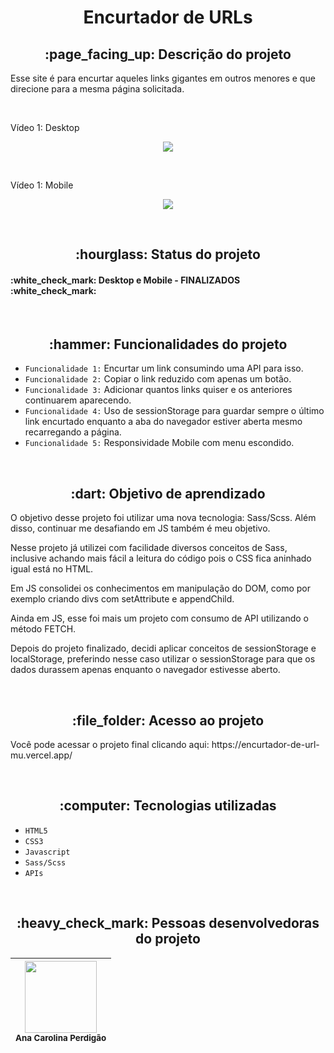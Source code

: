 <h1 align="center"> Encurtador de URLs </h1>

<h2 align="center">:page_facing_up: Descrição do projeto </h2>
<p>Esse site é para encurtar aqueles links gigantes em outros menores e que direcione para a mesma página solicitada. </p>

<br>

<p>Vídeo 1: Desktop</p>
<p align="center"><img src="https://user-images.githubusercontent.com/108142878/188740669-aca83ff0-2c40-432c-aa7d-e29174e79d18.gif" width: 1000></p>

<br>
<p>Vídeo 1: Mobile</p>
<p align="center"><img src="https://user-images.githubusercontent.com/108142878/188741887-39c8a95f-44c5-4ab5-9c9c-d2979d921f60.gif"></p>

<br>
<h2 align="center">:hourglass: Status do projeto </h2>
<h4> :white_check_mark: Desktop e Mobile - FINALIZADOS :white_check_mark: </h4>

<br>
<h2 align="center">:hammer: Funcionalidades do projeto </h2>

- ``Funcionalidade 1:`` Encurtar um link consumindo uma API para isso.
- ``Funcionalidade 2:`` Copiar o link reduzido com apenas um botão.
- ``Funcionalidade 3:`` Adicionar quantos links quiser e os anteriores continuarem aparecendo.
- ``Funcionalidade 4:`` Uso de sessionStorage para guardar sempre o último link encurtado enquanto a aba do navegador estiver aberta mesmo recarregando a página.
- ``Funcionalidade 5:`` Responsividade Mobile com menu escondido.


<br>
<h2 align="center"> :dart: Objetivo de aprendizado </h2>
<p> O objetivo desse projeto foi utilizar uma nova tecnologia: Sass/Scss. Além disso, continuar me desafiando em JS também é meu objetivo.</p>
<p> Nesse projeto já utilizei com facilidade diversos conceitos de Sass, inclusive achando mais fácil a leitura do código pois o CSS fica aninhado igual está no HTML. </p>
<p> Em JS consolidei os conhecimentos em manipulação do DOM, como por exemplo criando divs com setAttribute e appendChild. </p>
<p> Ainda em JS, esse foi mais um projeto com consumo de API utilizando o método FETCH.</p>
<p> Depois do projeto finalizado, decidi aplicar conceitos de sessionStorage e localStorage, preferindo nesse caso utilizar o sessionStorage para que os dados durassem apenas enquanto o navegador estivesse aberto.</p>

<br>
<h2 align="center"> :file_folder: Acesso ao projeto </h2>
<p> Você pode acessar o projeto final clicando aqui: https://encurtador-de-url-mu.vercel.app/ </p>
<br>
<h2 align="center"> :computer: Tecnologias utilizadas </h2>

- ``HTML5``
- ``CSS3``
- ``Javascript``
- ``Sass/Scss``
- ``APIs``

<br>
<h2 align="center"> :heavy_check_mark: Pessoas desenvolvedoras do projeto </h2>

| <img src="https://user-images.githubusercontent.com/108142878/183316759-e46fcec3-8594-4aca-b030-66b1e07263e0.jpg" width=115><br><sub>Ana Carolina Perdigão</sub> | 
| :---: |
